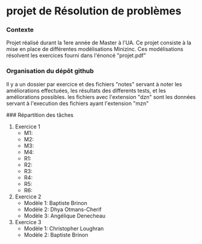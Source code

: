 # projet de Résolution de problèmes

### Contexte

Projet réalisé durant la 1ere année de Master à l'UA.
Ce projet consiste à la mise en place de différentes modélisations Minizinc.
Ces modélisations résolvent les exercices fourni dans l'énoncé "projet.pdf"

### Organisation du dépôt github

Il y a un dossier par exercice et des fichiers "notes" servant à noter les améliorations effectuées, les résultats des differents tests, et les améliorations possibles.
les fichiers avec l'extension "dzn" sont les données servant à l'execution des fichiers ayant l'extension "mzn" 

### Répartition des tâches

1. Exercice 1
	- M1:
	- M2:
	- M3:
	- M4:
	- R1:
	- R2:
	- R3:
	- R4:
	- R5:
	- R6:
2. Exercice 2
	- Modèle 1: Baptiste Brinon
	- Modèle 2: Dhya Otmans-Cherif
	- Modèle 3: Angélique Denecheau
3. Exercice 3
	- Modèle 1: Christopher Loughran
	- Modèle 2: Baptiste Brinon